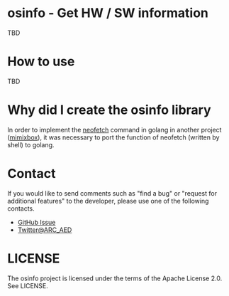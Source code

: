 # osinfo - Get HW / SW information
TBD
# How to use
TBD
# Why did I create the osinfo library
In order to implement the [neofetch](https://github.com/dylanaraps/neofetch) command in golang in another project ([mimixbox](https://github.com/nao1215/mimixbox)), it was necessary to port the function of neofetch (written by shell) to golang.
# Contact
If you would like to send comments such as "find a bug" or "request for additional features" to the developer, please use one of the following contacts.  
- [GitHub Issue](https://github.com/nao1215/osinfo/issues)
- [Twitter@ARC_AED](https://twitter.com/ARC_AED)
# LICENSE
The osinfo project is licensed under the terms of the Apache License 2.0.  
See LICENSE.
